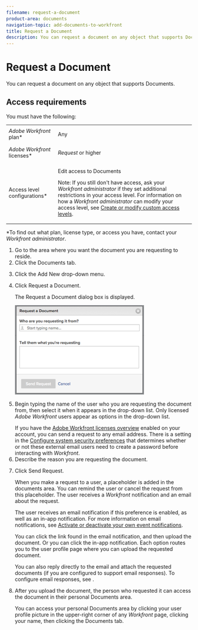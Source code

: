 ```yaml
---
filename: request-a-document
product-area: documents
navigation-topic: add-documents-to-workfront
title: Request a Document
description: You can request a document on any object that supports Documents.
---
```


# Request a Document

You can request a document on any object that supports Documents.

## Access requirements

You must have the following:

<table cellspacing="0"> 
 <col> 
 <col> 
 <tbody> 
  <tr> 
   <td role="rowheader"><em>Adobe Workfront</em> plan*</td> 
   <td> <p> Any</p> </td> 
  </tr> 
  <tr> 
   <td role="rowheader"><em>Adobe Workfront</em> licenses*</td> 
   <td> <p><em>Request</em> or higher</p> </td> 
  </tr> 
  <tr> 
   <td role="rowheader">Access level configurations*</td> 
   <td> <p>Edit access to Documents</p> <p>Note: If you still don't have access, ask your <em>Workfront administrator</em> if they set additional restrictions in your access level. For information on how a <em>Workfront administrator</em> can modify your access level, see <a href="../../administration-and-setup/add-users/configure-and-grant-access/create-modify-access-levels.md" class="MCXref xref">Create or modify custom access levels</a>.</p> </td> 
  </tr> 
 </tbody> 
</table>

&#42;To find out what plan, license type, or access you have, contact your *Workfront administrator*.

<ol> 
 <li value="1">Go to the area where you want the document you are requesting to reside.</li> 
 <li value="2">Click the <span class="bold">Documents</span>&nbsp;tab.&nbsp;</li> 
 <li value="3"> <p>Click the&nbsp;<span class="bold">Add New</span> drop-down menu.<br></p> </li> 
 <li value="4"> <p>Click <span class="bold">Request a Document</span>.</p> <p>The Request a Document dialog box is displayed.</p> <p> <img src="assets/document-request-350x242.png" alt="document_request.png" style="width: 350;height: 242;"> </p> </li> 
 <li value="5"> <p>Begin typing the name of the user who you are requesting the document from, then select it when it appears in the drop-down list. Only licensed <em>Adobe Workfront</em> users appear as options in the drop-down list.</p> <note type="note">
   If you have the 
   <a href="../../administration-and-setup/add-users/access-levels-and-object-permissions/wf-licenses.md" class="MCXref xref">Adobe Workfront licenses overview</a> enabled on your account, you can send a request to any email address. There is a setting in the 
   <a href="../../administration-and-setup/manage-workfront/security/configure-security-preferences.md" class="MCXref xref">Configure system security preferences</a> that determines whether or not these external email users need to create a password before interacting with 
   <em>Workfront</em>.&nbsp;
  </note> </li> 
 <li value="6">Describe the reason you are requesting the document.</li> 
 <li value="7"> <p>Click <span class="bold">Send Request</span>.</p> <p>When you make a request to a user, a placeholder is added in the documents area. You can remind the user or cancel the request from this placeholder. The user receives a <em>Workfront</em> notification and an email about the request. </p> <p>The user receives an email notification if this preference is enabled, as well as an in-app notification. For more information on email notifications, see <a href="../../workfront-basics/using-notifications/activate-or-deactivate-your-own-event-notifications.md" class="MCXref xref">Activate or deactivate your own event notifications</a>.</p> <p>You can click the link found in the email notification, and then upload the document. Or you can click the in-app notification. Each option routes you to the user profile page where you can upload the requested document.</p> <p>You can also reply directly to the email and attach the requested documents (if you are configured to support email responses). To configure email responses, see .</p> </li> 
 <li value="8"> <p>After you upload the document, the person who requested it can access the document in their personal <span class="bold">Documents</span>&nbsp;area.</p> <p> You can access your personal <span class="bold">Documents</span>&nbsp;area by clicking your user profile picture in the upper-right corner of any <em>Workfront</em> page, clicking your name, then clicking the <span class="bold">Documents</span>&nbsp;tab.</p> </li> 
</ol>

